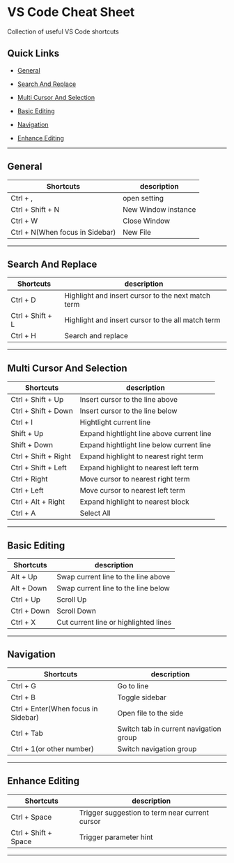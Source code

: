 # VS Code Cheat Sheet

Collection of useful VS Code shortcuts

## Quick Links

- [General](#General)

- [Search And Replace](#Search-And-Replace)

- [Multi Cursor And Selection](#Multi-Cursor-And-Selection)

- [Basic Editing](#Basic-Editing)

- [Navigation](#Navigation)

- [Enhance Editing](#Enhance-Editing)

---

## General

| **Shortcuts**                   | **description**     |
| ------------------------------- | ------------------- |
| Ctrl + ,                        | open setting        |
| Ctrl + Shift + N                | New Window instance |
| Ctrl + W                        | Close Window        |
| Ctrl + N(When focus in Sidebar) | New File            |

---

## Search And Replace

| **Shortcuts**    | **description**                                    |
| ---------------- | -------------------------------------------------- |
| Ctrl + D         | Highlight and insert cursor to the next match term |
| Ctrl + Shift + L | Highlight and insert cursor to the all match term  |
| Ctrl + H         | Search and replace                                 |

---

## Multi Cursor And Selection

| **Shortcuts**        | **description**                           |
| -------------------- | ----------------------------------------- |
| Ctrl + Shift + Up    | Insert cursor to the line above           |
| Ctrl + Shift + Down  | Insert cursor to the line below           |
| Ctrl + I             | Hightlight current line                   |
| Shift + Up           | Expand hightlight line above current line |
| Shift + Down         | Expand hightlight line below current line |
| Ctrl + Shift + Right | Expand highlight to nearest right term    |
| Ctrl + Shift + Left  | Expand highlight to nearest left term     |
| Ctrl + Right         | Move cursor to nearest right term         |
| Ctrl + Left          | Move cursor to nearest left term          |
| Ctrl + Alt + Right   | Expand highlight to nearest block         |
| Ctrl + A             | Select All                                |

---

## Basic Editing

| **Shortcuts** | **description**                       |
| ------------- | ------------------------------------- |
| Alt + Up      | Swap current line to the line above   |
| Alt + Down    | Swap current line to the line below   |
| Ctrl + Up     | Scroll Up                             |
| Ctrl + Down   | Scroll Down                           |
| Ctrl + X      | Cut current line or highlighted lines |

---

## Navigation

| **Shortcuts**                       | **description**                        |
| ----------------------------------- | -------------------------------------- |
| Ctrl + G                            | Go to line                             |
| Ctrl + B                            | Toggle sidebar                         |
| Ctrl + Enter(When focus in Sidebar) | Open file to the side                  |
| Ctrl + Tab                          | Switch tab in current navigation group |
| Ctrl + 1(or other number)           | Switch navigation group                |

---

## Enhance Editing

| **Shortcuts**        | **description**                                |
| -------------------- | ---------------------------------------------- |
| Ctrl + Space         | Trigger suggestion to term near current cursor |
| Ctrl + Shift + Space | Trigger parameter hint                         |

---
